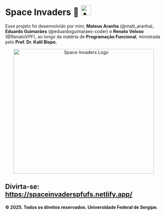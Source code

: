 # Space Invaders 👾 <img alt="Alien" heigth="32" width="32" src="/Modo-Clássico/assets/icone(192x192).png" style="border: none;">

 Esse projeto foi desenvolvido por mim, **Mateus Aranha** (@matt_aranha), **Eduardo Guimarães** (@eduardoguimaraes-coder) e **Renato Veloso** (@RenatoVPF), ao longo da matéria de **Programação Funcional**, ministrada pelo **Prof. Dr. Kalil Bispo.**
<p align="center"> 
    <img alt="Space-Invaders Logo" height="400" width="450" src="/Modo-Clássico/assets/Logo.png" style="border: none;">
</p>



## Divirta-se: https://spaceinvaderspfufs.netlify.app/
#### **© 2025. Todos os direitos reservados. Universidade Federal de Sergipe.**
